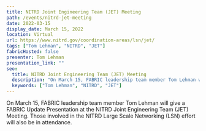 ```yaml
---
title: NITRD Joint Engineering Team (JET) Meeting
path: /events/nitrd-jet-meeting
date: 2022-03-15
display_date: March 15, 2022
location: Virtual
url: https://www.nitrd.gov/coordination-areas/lsn/jet/
tags: ["Tom Lehman", "NITRD", "JET"]
fabricHosted: false
presenter: Tom Lehman
presentation_link: ""
seo:
  title: NITRD Joint Engineering Team (JET) Meeting
  description: "On March 15, FABRIC leadership team member Tom Lehman will give a FABRIC Update Presentation at the NITRD Joint Engineering Team (JET) Meeting. Those involved in the NITRD Large Scale Networking (LSN) effort will also be in attendance"
  keywords: ["Tom Lehman", "NITRD", "JET"]
---
```


On March 15, FABRIC leadership team member Tom Lehman will give a FABRIC Update Presentation at the NITRD Joint Engineering Team (JET) Meeting. Those involved in the NITRD Large Scale Networking (LSN) effort will also be in attendance.
